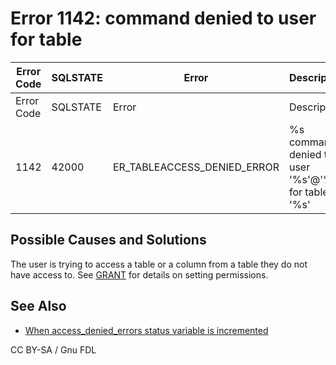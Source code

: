 
# Error 1142: command denied to user for table


| Error Code | SQLSTATE | Error | Description |
| --- | --- | --- | --- |
| Error Code | SQLSTATE | Error | Description |
| 1142 | 42000 | ER_TABLEACCESS_DENIED_ERROR | %s command denied to user '%s'@'%s' for table '%s' |




## Possible Causes and Solutions


The user is trying to access a table or a column from a table they do not have access to. See [GRANT](../../../../sql-statements-and-structure/sql-statements/account-management-sql-commands/grant.md) for details on setting permissions.


## See Also


* [When access_denied_errors status variable is incremented](../../../../../security/user-account-management/incrementing-of-the-access_denied_errors-status-variable.md)


CC BY-SA / Gnu FDL

